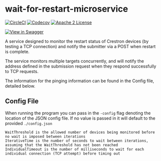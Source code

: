 # wait-for-restart-microservice
[![CircleCI](https://img.shields.io/circleci/project/byuoitav/wait-for-restart-microservice.svg)](https://circleci.com/gh/byuoitav/wait-for-restart-microservice) [![Codecov](https://img.shields.io/codecov/c/github/byuoitav/wait-for-restart-microservice.svg)](https://codecov.io/gh/byuoitav/wait-for-restart-microservice) [![Apache 2 License](https://img.shields.io/hexpm/l/plug.svg)](https://raw.githubusercontent.com/byuoitav/wait-for-restart-microservice/master/LICENSE)

[![View in Swagger](http://jessemillar.github.io/view-in-swagger-button/button.svg)](https://byuoitav.github.io/swagger-ui/?url=https://raw.githubusercontent.com/byuoitav/wait-for-restart-microservice/master/swagger.json)

A service designed to monitor the restart status of Crestron devices (by testing a TCP connection) and notify the submitter via a POST when restart is complete.

The service monitors multiple targets concurrently, and will notify the address defined in the submission request when they respond successfully to TCP requests.

The information for the pinging information can be found in the Config file, detailed below.

## Config File
When running the program you can pass in the `-config` flag denoting the location of the JSON config file. If no value is passed in it will default to the provided `./config.json`

```
WaitThreshold is the allowed number of devices being monitored before no wait is imposed between iterations
IterativeTime is the number of seconds to wait between iterations, assuming that the WaitThreshold has not been reached
IndividualTimeout is the number of milliseconds to wait for each individual connection (TCP attempt) before timing out
```
